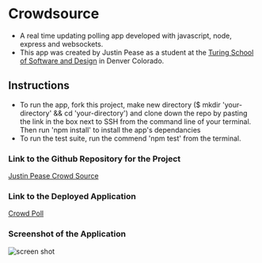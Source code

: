 # Crowdsource
- A real time updating polling app developed with javascript, node, express and websockets.
- This app was created by Justin Pease as a student at the [Turing School of Software and Design](https://www.turing.io/) in Denver Colorado.

## Instructions
- To run the app, fork this project, make new directory ($ mkdir 'your-directory' && cd 'your-directory') and clone down the repo by pasting the link in the box next to SSH
from the command line of your terminal.  Then run 'npm install' to install the app's dependancies
- To run the test suite, run the commend 'npm test' from the terminal.

### Link to the Github Repository for the Project
[Justin Pease Crowd Source](https://github.com/Jpease1020/crowdsource)

### Link to the Deployed Application
[Crowd Poll](https://crowd-poll.herokuapp.com/)

### Screenshot of the Application
![screen shot](http://g.recordit.co/W2MdcpMtm2.gif)
